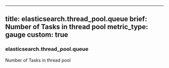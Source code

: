 
---
title: elasticsearch.thread_pool.queue
brief: Number of Tasks in thread pool
metric_type: gauge
custom: true
---
### elasticsearch.thread_pool.queue

Number of Tasks in thread pool
